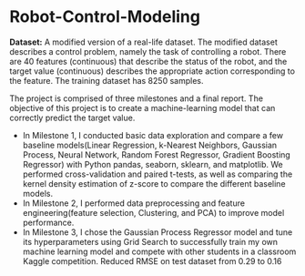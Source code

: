 # Robot-Control-Modeling

**Dataset:** A modified version of a real-life dataset. The modified dataset describes a control problem, namely the task of controlling a robot. There are 40 features (continuous) that describe the status of the robot, and the target value (continuous) describes the appropriate action corresponding to the feature. The training dataset has 8250 samples. 


The project is comprised of three milestones and a final report. 
The objective of this project is to create a machine-learning model that can correctly predict the target value. 
- In Milestone 1, I conducted basic data exploration and compare a few baseline models(Linear Regression, k-Nearest Neighbors, Gaussian Process, Neural Network, Random Forest Regressor, Gradient Boosting Regressor) with Python pandas, seaborn, sklearn, and matplotlib. We performed cross-validation and paired t-tests, as well as comparing the kernel density estimation of z-score to compare the different baseline models.
- In Milestone 2, I performed data preprocessing and feature engineering(feature selection, Clustering, and PCA) to improve model performance. 
- In Milestone 3, I chose the Gaussian Process Regressor model and tune its hyperparameters using Grid Search to successfully train my own machine learning model and compete with other students in a classroom Kaggle competition. Reduced RMSE on test dataset from 0.29 to 0.16
